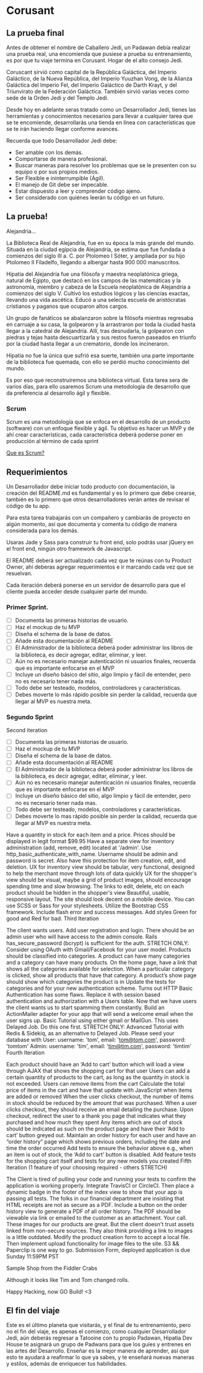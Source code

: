 # Corusant
## La prueba final

Antes de obtener el nombre de Caballero Jedi, un Padawan debía realizar una prueba real, una encomienda que pusiese a prueba su entrenamiento, es por que tu viaje termina en Corusant. Hogar de el alto consejo Jedi.

Coruscant sirvió como capital de la República Galáctica, del Imperio Galáctico, de la Nueva República, del Imperio Yuuzhan Vong, de la Alianza Galáctica del Imperio Fel, del Imperio Galáctico de Darth Krayt, y del Triunvirato de la Federación Galáctica. También sirvió varias veces como sede de la Orden Jedi y del Templo Jedi.

Desde hoy en adelante seras tratado como un Desarrollador Jedi, tienes las herramientas y conocimientos necesarios para llevar a cualquier tarea que se te encomiende, desarrollarás una tienda en línea con características que se te irán haciendo llegar conforme avances.

Recuerda que todo Desarrollador Jedi debe:

- Ser amable con los demás.
- Comportarse de manera profesional.
- Buscar maneras para resolver los problemas que se le presenten con su equipo o por sus propios medios.
- Ser Flexible e ininterrumpible (Ágil).
- El manejo de Git debe ser impecable.
- Estar dispuesto a leer y comprender código ajeno.
- Ser considerado con quiénes leerán tu código en un futuro.


## La prueba!

Alejandria...

La Biblioteca Real de Alejandría, fue en su época la más grande del mundo. Situada en la ciudad egipcia de Alejandría, se estima que fue fundada a comienzos del siglo III a. C. por Ptolomeo I Sóter, y ampliada por su hijo Ptolomeo II Filadelfo, llegando a albergar hasta 900 000 manuscritos.

Hipatia del Alejandría fue una filósofa y maestra neoplatónica griega, natural de Egipto, que destacó en los campos de las matemáticas y la astronomía, miembro y cabeza de la Escuela neoplatónica de Alejandría a comienzos del siglo V. Cultivó los estudios lógicos y las ciencias exactas, llevando una vida ascética. Educó a una selecta escuela de aristócratas cristianos y paganos que ocuparon altos cargos.

Un grupo de fanáticos se abalanzaron sobre la filósofa mientras regresaba en carruaje a su casa, la golpearon y la arrastraron por toda la ciudad hasta llegar a la catedral de Alejandría. Allí, tras desnudarla, la golpearon con piedras y tejas hasta descuartizarla y sus restos fueron paseados en triunfo por la ciudad hasta llegar a un  crematorio, donde los incineraron.

Hipatia no fue la única que sufrió esa suerte, también una parte importante de la biblioteca fue quemada, con ello se perdió mucho conocimiento del mundo.


Es por eso que reconstruiremos una biblioteca virtual. Esta tarea sera de varios días, para ello usaremos Scrum una metodología de desarrollo que da preferencia al desarrollo ágil y flexible.

### Scrum
Scrum es una metodología que se enfoca en el desarrollo de un producto (software) con un enfoque flexible y ágil. Tu objetivo es hacer un MVP y de ahí crear características, cada característica deberá poderse poner en producción al término de cada sprint

  [Que es Scrum?](scrum.md)


## Requerimientos

Un Desarrollador debe iniciar todo producto con documentación, la creación del README.md es fundamental y es lo primero que debe crearse, también es lo primero que otros desarrolladores verán antes de revisar el código de tu app.

Para esta tarea trabajarás con un compañero y cambiarás de proyecto en algún momento, así que documenta y comenta tu código de manera considerada para los demás.

Usaras Jade y Sass para construir tu front end, solo podrás usar jQuery en el front end, ningún otro framework de Javascript.

El README deberá ser actualizado cada vez que te reúnas con tu Product Owner, ahí deberas agregar requerimientos e ir marcando cada vez que se resuelvan.

Cada iteración deberá ponerse en un servidor de desarrollo para que el cliente pueda acceder desde cualquier parte del mundo.


### Primer Sprint.

- [ ] Documenta las primeras historias de usuario.
- [ ] Haz el mockup de tu MVP
- [ ] Diseña el schema de la base de datos.
- [ ] Añade esta documentación al README
- [ ] El Administrador de la biblioteca deberá poder administrar los libros de la biblioteca, es decir agregar, editar, eliminar, y leer.
- [ ] Aún no es necesario manejar autenticación ni usuarios finales, recuerda que es importante enfocarse en el MVP
- [ ] Incluye un diseño básico del sitio, algo limpio y fácil de entender, pero no es necesario tener nada más.
- [ ] Todo debe ser testeado, modelos, controladores y características.
- [ ] Debes moverte lo más rápido posible sin perder la calidad, recuerda que llegar al MVP es nuestra meta.

### Segundo Sprint

Second iteration

- [ ] Documenta las primeras historias de usuario.
- [ ] Haz el mockup de tu MVP
- [ ] Diseña el schema de la base de datos.
- [ ] Añade esta documentación al README
- [ ] El Administrador de la biblioteca deberá poder administrar los libros de la biblioteca, es decir agregar, editar, eliminar, y leer.
- [ ] Aún no es necesario manejar autenticación ni usuarios finales, recuerda que es importante enfocarse en el MVP
- [ ] Incluye un diseño básico del sitio, algo limpio y fácil de entender, pero no es necesario tener nada mas.
- [ ] Todo debe ser testeado, modelos, controladores y características.
- [ ] Debes moverte lo mas rápido posible sin perder la calidad, recuerda que llegar al MVP es nuestra meta.

Have a quantity in stock for each item and a price.
Prices should be displayed in legit format $99.95
Have a separate view for inventory administration (add, remove, edit) located at '/admin'. Use http_basic_authenticate_with_name. Username should be admin and password is secret. Also have this protection for item creation, edit, and deletion.
UX for inventory view should be tabular, very functional, designed to help the merchant move through lots of data quickly
UX for the shopper's view should be visual, maybe a grid of product images, should encourage spending time and slow browsing. The links to edit, delete, etc on each product should be hidden in the shopper's view
Beautiful, usable, responsive layout. The site should look decent on a mobile device. You can use SCSS or Sass for your stylesheets. Utilize the Bootstrap CSS framework.
Include flash error and success messages. Add styles Green for good and Red for bad.
Third Iteration

The client wants users. Add user registration and login. There should be an admin user who will have access to the admin console.
Rails has_secure_password (bcrypt) is sufficient for the auth.
STRETCH ONLY: Consider using OAuth with Gmail/Facebook for your user model.
Products should be classified into categories. A product can have many categories and a category can have many products. On the home page, have a link that shows all the categories available for selection. When a particular category is clicked, show all products that have that category.
A product’s show page should show which categories the product is in
Update the tests for categories and for your new authentication scheme.
Turns out HTTP Basic Authentication has some flaws. Replace it with session based authentication and authorization with a Users table.
Now that we have users the client wants us to start spamming them constantly. Build an ActionMailer adapter for your app that will send a welcome email when the user signs up.
Basic Tutorial using either gmail or MailGun. This uses Delayed Job. Do this one first.
STRETCH ONLY: Advanced Tutorial with Redis & Sidekiq, as an alternative to Delayed Job.
Please seed your database with
User: username: 'tom', email: 'tom@tom.com', password: 'tomtom'
Admin: username: 'tim', email: 'tim@tim.com', password: 'timtim'
Fourth Iteration

Each product should have an ‘Add to cart’ button which will load a view through AJAX that shows the shopping cart for that user
Users can add a certain quantity of products to the cart, as long as the quantity in stock is not exceeded. Users can remove items from the cart
Calculate the total price of items in the cart and have that update with JavaScript when items are added or removed
When the user clicks checkout, the number of items in stock should be reduced by the amount that was purchased.
When a user clicks checkout, they should receive an email detailing the purchase.
Upon checkout, redirect the user to a thank you page that indicates what they purchased and how much they spent
Any items which are out of stock should be indicated as such on the product page and have their ‘Add to cart’ button greyed out.
Maintain an order history for each user and have an “order history” page which shows previous orders, including the date and time the order occurred
Add tests to ensure the behavior above e.g., when an item is out of stock, the ‘Add to cart’ button is disabled.
Add feature tests for the shopping cart itself and tests for any new models you created
Fifth Iteration (1 feature of your choosing required - others STRETCH)

The Client is tired of pulling your code and running your tests to confirm the application is working properly. Integrate TravisCI or CircleCI. Then place a dynamic badge in the footer of the index view to show that your app is passing all tests.
The folks in our financial department are insisting that HTML receipts are not as secure as a PDF. Include a button on the order history view to generate a PDF of all order history. The PDF should be viewable via link or emailed to the customer as an attachment. Your call.
These images for our products are great. But the client doesn't trust assets linked from non-secure sources. They also think providing a link to images is a little outdated. Modify the product creation form to accept a local file. Then implement upload functionality for image files to the site. S3 && Paperclip is one way to go.
Submission Form, deployed application is due Sunday 11:59PM PST

Sample Shop from the Fiddler Crabs

Although it looks like Tim and Tom changed rolls.

Happy Hacking, now GO Build! <3

## El fin del viaje

  Este es el último planeta que visitarás, y el final de tu entrenamiento, pero no el fin del viaje, es apenas el comienzo, como cualquier Desarrollador Jedi, aún deberás regresar a Tatooine con tu propio Padawan, Hipatia Dev House te asignará un grupo de Padwans para que los guíes y entrenes en las artes del Desarrollo.
  Enseñar es la mejor manera de aprender, así que esto te ayudará a reafirmar lo que ya sabes, y te enseñará nuevas maneras y estilos, además de enriquecer tus habilidades.
